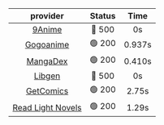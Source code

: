 | **provider** | **Status** | **Time** |
|:--------:|:------:|:----:|
| [9Anime](https://9anime.to) | 🔴 500 | 0s |
| [Gogoanime](https://gogoanime.gg) | 🟢 200 | 0.937s |
| [MangaDex](https://mangadex.org) | 🟢 200 | 0.410s |
| [Libgen](http://libgen) | 🔴 500 | 0s |
| [GetComics](https://getcomics.info/) | 🟢 200 | 2.75s |
| [Read Light Novels](https://readlightnovels.net) | 🟢 200 | 1.29s |
